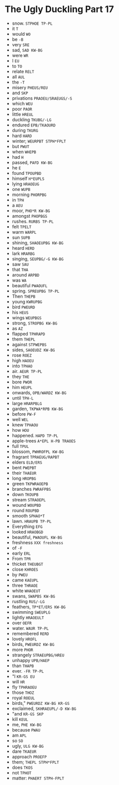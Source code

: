 # The Ugly Duckling Part 17

* snow. `STPHOE TP-PL`
* it `T`
* would `WO`
* be `-B`
* very `SRE`
* sad, `SAD KW-BG`
* were `WR`
* I `EU`
* to `TO`
* relate `RELT`
* all `AUL`
* the `-T`
* misery `PHEUS/REU`
* and `SKP`
* privations `PRAOEU/SRAEUGS/-S`
* which `WEU`
* poor `PAOR`
* little `HREUL`
* duckling `TKUBG/-LG`
* endured `EPB/TKAOURD`
* during `TKURG`
* hard `HARD`
* winter; `WEURPBT STPH*FPLT`
* but `PWUT`
* when `WHEPB`
* had `H`
* passed, `PAFD KW-BG`
* he `E`
* found `TPOUPBD`
* himself `H*EUPLS`
* lying `HRAOEUG`
* one `WUPB`
* morning `PHORPBG`
* in `TPH`
* a `AEU`
* moor, `PHO*R KW-BG`
* amongst `PHOPBGS`
* rushes. `RURBS TP-PL`
* felt `TPELT`
* warm `WARPL`
* sun `SUPB`
* shining, `SHAOEUPBG KW-BG`
* heard `HERD`
* lark `HRARBG`
* singing, `SEUPBG/-G KW-BG`
* saw `SAU`
* that `THA`
* around `ARPBD`
* was `WA`
* beautiful `PWAOUFL`
* spring. `SPREUPBG TP-PL`
* Then `THEPB`
* young `KWRUPBG`
* bird `PWEURD`
* his `HEUS`
* wings `WEUPBGS`
* strong, `STROPBG KW-BG`
* as `AZ`
* flapped `TPHRAPD`
* them `THEPL`
* against `STPWEPBS`
* sides, `SAOEUDZ KW-BG`
* rose `ROEZ`
* high `HAOEU`
* into `TPHAO`
* air. `AEUR TP-PL`
* they `THE`
* bore `PWOR`
* him `HEUPL`
* onwards, `OPB/WARDZ KW-BG`
* until `TPH-L`
* large `HRARPBLG`
* garden, `TKPWA*RPB KW-BG`
* before `PW-F`
* well `WEL`
* knew `TPHAOU`
* how `HOU`
* happened. `HAPD TP-PL`
* apple-trees `A*EPL H-PB TRAOES`
* full `TPUL`
* blossom, `PWHROFPL KW-BG`
* fragrant `TPRAEUG/RAPBT`
* elders `ELD/ERS`
* bent `PWEPBT`
* their `THAEUR`
* long `HROPBG`
* green `TKPWRAOEPB`
* branches `PWRAFPBS`
* down `TKOUPB`
* stream `STRAOEPL`
* wound `WOUPBD`
* round `ROUPBD`
* smooth `SPHAO*T`
* lawn. `HRAUPB TP-PL`
* Everything `EFG`
* looked `HRAOBGD`
* beautiful, `PWAOUFL KW-BG`
* freshness `XXX freshness`
* of `-F`
* early `ERL`
* From `TPR`
* thicket `THEUBGT`
* close `KHROES`
* by `PWEU`
* came `KAEUPL`
* three `THRAOE`
* white `WHAOEUT`
* swans, `SWAPBS KW-BG`
* rustling `RUS/-LG`
* feathers, `TP*ET/ERS KW-BG`
* swimming `SWEUPLG`
* lightly `HRAOEULT`
* over `OEFR`
* water. `WAUR TP-PL`
* remembered `RERD`
* lovely `HROFL`
* birds, `PWEURDZ KW-BG`
* more `PHOR`
* strangely `STRAEUPBG/HREU`
* unhappy `UPB/HAEP`
* than `THAPB`
* ever. `-FR TP-PL`
* "I `KR-GS EU`
* will `HR`
* fly `TPHRAOEU`
* those `THOZ`
* royal `ROEUL`
* birds," `PWEURDZ KW-BG KR-GS`
* exclaimed, `SKHRAEUPL/-D KW-BG`
* "and `KR-GS SKP`
* kill `KEUL`
* me, `PHE KW-BG`
* because `PWAU`
* am `APL`
* so `SO`
* ugly, `ULG KW-BG`
* dare `TKAEUR`
* approach `PROEFP`
* them; `THEPL STPH*FPLT`
* does `TKOS`
* not `TPHOT`
* matter: `PHAERT STPH-FPLT`
